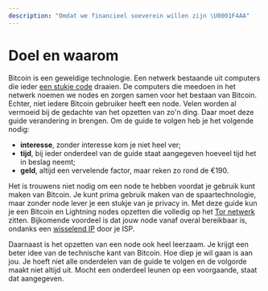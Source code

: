 ```yaml
---
description: "Omdat we financieel soeverein willen zijn \U0001F4AA"
---
```


# Doel en waarom

Bitcoin is een geweldige technologie. Een netwerk bestaande uit computers die ieder [een stukje code](https://github.com/bitcoin/bitcoin) draaien. De computers die meedoen in het netwerk noemen we nodes en zorgen samen voor het bestaan van Bitcoin. Echter, niet iedere Bitcoin gebruiker heeft een node. Velen worden al vermoeid bij de gedachte van het opzetten van zo'n ding. Daar moet deze guide verandering in brengen. Om de guide te volgen heb je het volgende nodig:

* **interesse**, zonder interesse kom je niet heel ver;
* **tijd**, bij ieder onderdeel van de guide staat aangegeven hoeveel tijd het in beslag neemt;
* **geld**, altijd een vervelende factor, maar reken zo rond de €190.

Het is trouwens niet nodig om een node te hebben voordat je gebruik kunt maken van Bitcoin. Je kunt prima gebruik maken van de spaartechnologie, maar zonder node lever je een stukje van je privacy in. Met deze guide kun je een Bitcoin en Lightning nodes opzetten die volledig op het [Tor netwerk](https://nl.wikipedia.org/wiki/Tor_%28netwerk%29) zitten. Bijkomende voordeel is dat jouw node vanaf overal bereikbaar is, ondanks een [wisselend IP](https://www.kpn.com/zakelijk/blog/dynamisch-of-statisch-ip-adres-dit-zijn-de-verschillen.htm) door je ISP.

Daarnaast is het opzetten van een node ook heel leerzaam. Je krijgt een beter idee van de technische kant van Bitcoin. Hoe diep je wil gaan is aan jou. Je hoeft niet alle onderdelen van de guide te volgen en de volgorde maakt niet altijd uit. Mocht een onderdeel leunen op een voorgaande, staat dat aangegeven.

